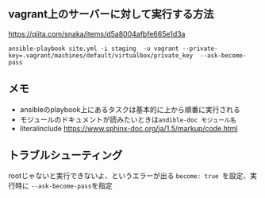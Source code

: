 ## vagrant上のサーバーに対して実行する方法
https://qiita.com/snaka/items/d5a8004afbfe665e1d3a

```
ansible-playbook site.yml -i staging  -u vagrant --private-key=.vagrant/machines/default/virtualbox/private_key  --ask-become-pass
```
## メモ
- ansibleのplaybook上にあるタスクは基本的に上から順番に実行される
- モジュールのドキュメントが読みたいときは`andible-doc モジュール名`
- literalinclude
https://www.sphinx-doc.org/ja/1.5/markup/code.html


## トラブルシューティング
rootじゃないと実行できないよ、というエラーが出る
`become: true `を設定、実行時に `--ask-become-pass`を指定
